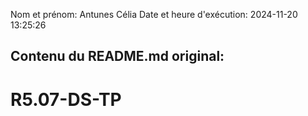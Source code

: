 Nom et prénom: Antunes Célia
Date et heure d'exécution: 2024-11-20 13:25:26

Contenu du README.md original:
--------------------------------
# R5.07-DS-TP
